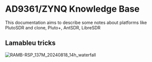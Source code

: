 # AD9361/ZYNQ Knowledge Base

This documentation aims to describe some notes about platforms like PlutoSDR and clone, Pluto+, AntSDR, LibreSDR
## Lamableu tricks
![RAMB-RSP_137M_20240818_14h_waterfall](https://github.com/user-attachments/assets/b7cacef6-6d5d-46b8-8e2c-9509235a39c3)
